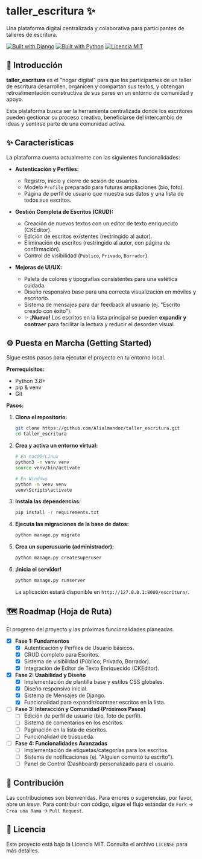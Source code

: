 # taller_escritura ✨

Una plataforma digital centralizada y colaborativa para participantes de talleres de escritura.

[![Built with Django](https://img.shields.io/badge/Built%20with-Django-092E20?style=for-the-badge&logo=django&logoColor=white)](https://www.djangoproject.com/)
[![Built with Python](https://img.shields.io/badge/Built%20with-Python-3670A0?style=for-the-badge&logo=python&logoColor=white)](https://www.python.org/)
[![Licencia MIT](https://img.shields.io/badge/Licencia-MIT-green.svg)](./LICENSE)

## 🚀 Introducción

**taller_escritura** es el "hogar digital" para que los participantes de un taller de escritura desarrollen, organicen y compartan sus textos, y obtengan retroalimentación constructiva de sus pares en un entorno de comunidad y apoyo.

Esta plataforma busca ser la herramienta centralizada donde los escritores pueden gestionar su proceso creativo, beneficiarse del intercambio de ideas y sentirse parte de una comunidad activa.

## ✨ Características

La plataforma cuenta actualmente con las siguientes funcionalidades:

*   **Autenticación y Perfiles:**
    *   Registro, inicio y cierre de sesión de usuarios.
    *   Modelo `Profile` preparado para futuras ampliaciones (bio, foto).
    *   Página de perfil de usuario que muestra sus datos y una lista de todos sus escritos.

*   **Gestión Completa de Escritos (CRUD):**
    *   Creación de nuevos textos con un editor de texto enriquecido (CKEditor).
    *   Edición de escritos existentes (restringido al autor).
    *   Eliminación de escritos (restringido al autor, con página de confirmación).
    *   Control de visibilidad (`Público`, `Privado`, `Borrador`).

*   **Mejoras de UI/UX:**
    *   Paleta de colores y tipografías consistentes para una estética cuidada.
    *   Diseño responsivo base para una correcta visualización en móviles y escritorio.
    *   Sistema de mensajes para dar feedback al usuario (ej. "Escrito creado con éxito").
    *   ✨ **¡Nuevo!** Los escritos en la lista principal se pueden **expandir y contraer** para facilitar la lectura y reducir el desorden visual.

## ⚙️ Puesta en Marcha (Getting Started)

Sigue estos pasos para ejecutar el proyecto en tu entorno local.

**Prerrequisitos:**
*   Python 3.8+
*   pip & venv
*   Git

**Pasos:**

1.  **Clona el repositorio:**
    ```bash
    git clone https://github.com/Alialmandoz/taller_escritura.git
    cd taller_escritura
    ```

2.  **Crea y activa un entorno virtual:**
    ```bash
    # En macOS/Linux
    python3 -m venv venv
    source venv/bin/activate

    # En Windows
    python -m venv venv
    venv\Scripts\activate
    ```

3.  **Instala las dependencias:**
    ```bash
    pip install -r requirements.txt
    ```

4.  **Ejecuta las migraciones de la base de datos:**
    ```bash
    python manage.py migrate
    ```

5.  **Crea un superusuario (administrador):**
    ```bash
    python manage.py createsuperuser
    ```

6.  **¡Inicia el servidor!**
    ```bash
    python manage.py runserver
    ```
    La aplicación estará disponible en `http://127.0.0.1:8000/escritura/`.

## 🗺️ Roadmap (Hoja de Ruta)

El progreso del proyecto y las próximas funcionalidades planeadas.

*   [x] **Fase 1: Fundamentos**
    *   [x] Autenticación y Perfiles de Usuario básicos.
    *   [x] CRUD completo para Escritos.
    *   [x] Sistema de visibilidad (Público, Privado, Borrador).
    *   [x] Integración de Editor de Texto Enriquecido (CKEditor).
*   [x] **Fase 2: Usabilidad y Diseño**
    *   [x] Implementación de plantilla base y estilos CSS globales.
    *   [x] Diseño responsivo inicial.
    *   [x] Sistema de Mensajes de Django.
    *   [x] Funcionalidad para expandir/contraer escritos en la lista.
*   [ ] **Fase 3: Interacción y Comunidad (Próximos Pasos)**
    *   [ ] Edición de perfil de usuario (bio, foto de perfil).
    *   [ ] Sistema de comentarios en los escritos.
    *   [ ] Paginación en la lista de escritos.
    *   [ ] Funcionalidad de búsqueda.
*   [ ] **Fase 4: Funcionalidades Avanzadas**
    *   [ ] Implementación de etiquetas/categorías para los escritos.
    *   [ ] Sistema de notificaciones (ej. "Alguien comentó tu escrito").
    *   [ ] Panel de Control (Dashboard) personalizado para el usuario.

## 🤝 Contribución

Las contribuciones son bienvenidas. Para errores o sugerencias, por favor, abre un *issue*. Para contribuir con código, sigue el flujo estándar de `Fork` -> `Crea una Rama` -> `Pull Request`.

## 📄 Licencia

Este proyecto está bajo la Licencia MIT. Consulta el archivo `LICENSE` para más detalles.